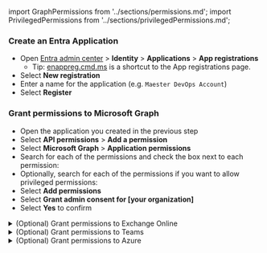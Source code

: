 import GraphPermissions from '../sections/permissions.md';
import PrivilegedPermissions from '../sections/privilegedPermissions.md';

### Create an Entra Application

- Open [Entra admin center](https://entra.microsoft.com) > **Identity** > **Applications** > **App registrations**
  - Tip: [enappreg.cmd.ms](https://enappreg.cmd.ms) is a shortcut to the App registrations page.
- Select **New registration**
- Enter a name for the application (e.g. `Maester DevOps Account`)
- Select **Register**

### Grant permissions to Microsoft Graph

- Open the application you created in the previous step
- Select **API permissions** > **Add a permission**
- Select **Microsoft Graph** > **Application permissions**
- Search for each of the permissions and check the box next to each permission:
  <GraphPermissions/>
- Optionally, search for each of the permissions if you want to allow privileged permissions:
  <PrivilegedPermissions/>
- Select **Add permissions**
- Select **Grant admin consent for [your organization]**
- Select **Yes** to confirm

<details>
  <summary>(Optional) Grant permissions to Exchange Online</summary>
### (Optional) Grant permissions to Exchange Online

The Exchange Online Role Based Access Control (RBAC) implementation utilizes service specific roles that apply to an application and the below configuration allows the authorization chain to the App Registration you created in the previous steps.

> The Exchange Online permissions are necessary to support tests that validate [Exchange Online configurations](https://maester.dev/docs/installation#installing-azure-and-exchange-online-modules), such as the [CISA tests](https://maester.dev/docs/tests/cisa/exo).

- Open the application you created in the previous step
- Select **API permissions** > **Add a permission**
- Select **APIs that my organization uses** > search for **Office 365 Exchange Online** > **Application permissions**
- Search for `Exchange.ManageAsApp`
- Select **Add permissions**
- Select **Grant admin consent for [your organization]**
- Select **Yes** to confirm
- Connect to the Exchange Online Management tools and use the following to set the appropriate permissions:

```PowerShell
New-ServicePrincipal -AppId <Application ID> -ObjectId <Object ID> -DisplayName <Name>
New-ManagementRoleAssignment -Role "View-Only Configuration" -App <DisplayName from previous command>
```
</details>

<details>
  <summary>(Optional) Grant permissions to Teams</summary>
### (Optional) Grant permissions to Teams

The Teams Role Based Access Control (RBAC) implementation utilizes service specific roles that apply to an application and the below configuration allows the authorization chain to the App Registration you created in the previous steps.

> The Teams permissions are necessary to support tests that validate [Teams configurations](https://maester.dev/docs/installation#installing-azure-exchange-online-and-teams-modules).

- Open Roles and administrators
- Search and select **Teams Reader**
- Select **Add assigment**
- Select **No member selected**
- Search for the name of previously created application
- Select previously created application and select **Select** to confirm
- Select **Next** to confirm
- Ensure that **Active** and **Permanently assigned** are ticked
- Enter **Justification**
- Select **Assign** to confirm

</details>

<details>
  <summary>(Optional) Grant permissions to Azure</summary>
### (Optional) Grant permissions to Azure

The Azure Role Based Access Control (RBAC) implementation utilizes Uniform Resource Names (URN) with a "/" separator for heirarchical scoping. There exists resources within the root (e.g., "/") scope that Microsoft retains strict control over by limiting supported interactions. As a Global Administrator you can [elevate access](https://learn.microsoft.com/en-us/azure/role-based-access-control/elevate-access-global-admin?tabs=powershell) to become authorized for these limited interactions.

> The Azure RBAC permissions are necessary to support tests that validate [Azure configurations](https://maester.dev/docs/installation#installing-azure-and-exchange-online-modules), such as the [CISA tests](https://maester.dev/docs/tests/cisa/entra#:~:text=Test%2DMtCisaDiagnosticSettings).

The following PowerShell script will enable you, with a Global Administrator role assignment, to:
- Identify the Service Principal Object ID that will be authorized as a Reader (Enterprise app Object ID)
- Install the necessary Az module and prompt for connection
- Elevate your account access to the root scope
- Create a role assignment for Reader access over the Root Scope
- Create a role assignment for Reader access over the Entra ID (i.e., [aadiam provider](https://learn.microsoft.com/en-us/azure/role-based-access-control/permissions/identity#microsoftaadiam))
- Identify the role assignment authorizing your account access to the root scope
- Delete the root scope role assignment for your account

```powershell
$servicePrincipal = "<Object ID of the Entra App>"
$subscription = "<Subscription ID>"
Install-Module Az.Accounts -Force
Install-Module Az.Resources -Force
Connect-AzAccount
#Elevate to root scope access
$elevateAccess = Invoke-AzRestMethod -Path "/providers/Microsoft.Authorization/elevateAccess?api-version=2015-07-01" -Method POST

#Assign permissions to Enterprise App
New-AzRoleAssignment -ObjectId $servicePrincipal -Scope "/" -RoleDefinitionName "Reader" -ObjectType "ServicePrincipal"
New-AzRoleAssignment -ObjectId $servicePrincipal -Scope "/providers/Microsoft.aadiam" -RoleDefinitionName "Reader" -ObjectType "ServicePrincipal"

#Remove root scope access
$assignment = Get-AzRoleAssignment -RoleDefinitionId 18d7d88d-d35e-4fb5-a5c3-7773c20a72d9|?{$_.Scope -eq "/" -and $_.SignInName -eq (Get-AzContext).Account.Id}
$deleteAssignment = Invoke-AzRestMethod -Path "$($assignment.RoleAssignmentId)?api-version=2018-07-01" -Method DELETE
```
</details>